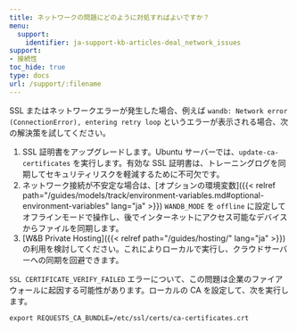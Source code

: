 ```yaml
---
title: ネットワークの問題にどのように対処すればよいですか？
menu:
  support:
    identifier: ja-support-kb-articles-deal_network_issues
support:
- 接続性
toc_hide: true
type: docs
url: /support/:filename
---
```


SSL またはネットワークエラーが発生した場合、例えば `wandb: Network error (ConnectionError), entering retry loop` というエラーが表示される場合、次の解決策を試してください。

1. SSL 証明書をアップグレードします。Ubuntu サーバーでは、`update-ca-certificates` を実行します。有効な SSL 証明書は、トレーニングログを同期してセキュリティリスクを軽減するために不可欠です。
2. ネットワーク接続が不安定な場合は、[オプションの環境変数]({{< relref path="/guides/models/track/environment-variables.md#optional-environment-variables" lang="ja" >}}) `WANDB_MODE` を `offline` に設定してオフラインモードで操作し、後でインターネットにアクセス可能なデバイスからファイルを同期します。
3. [W&B Private Hosting]({{< relref path="/guides/hosting/" lang="ja" >}}) の利用を検討してください。これによりローカルで実行し、クラウドサーバーへの同期を回避できます。

`SSL CERTIFICATE_VERIFY_FAILED` エラーについて、この問題は企業のファイアウォールに起因する可能性があります。ローカルの CA を設定して、次を実行します。

`export REQUESTS_CA_BUNDLE=/etc/ssl/certs/ca-certificates.crt`